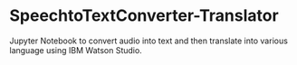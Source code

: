 # SpeechtoTextConverter-Translator 
Jupyter Notebook to convert audio into text and then translate into various language using IBM Watson Studio.


